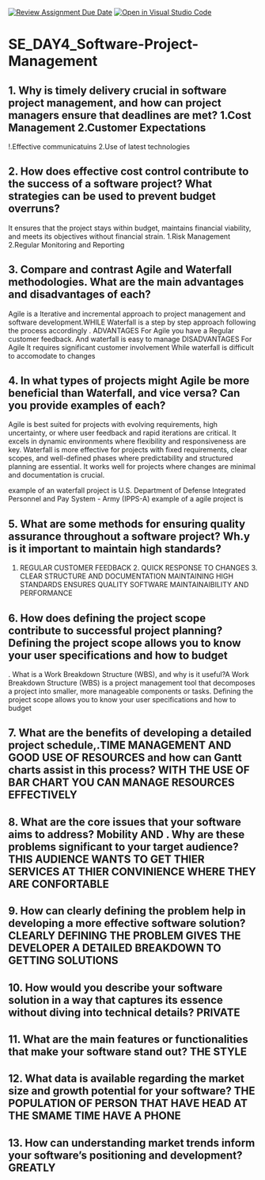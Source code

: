 [![Review Assignment Due Date](https://classroom.github.com/assets/deadline-readme-button-22041afd0340ce965d47ae6ef1cefeee28c7c493a6346c4f15d667ab976d596c.svg)](https://classroom.github.com/a/9pw6JKcu)
[![Open in Visual Studio Code](https://classroom.github.com/assets/open-in-vscode-2e0aaae1b6195c2367325f4f02e2d04e9abb55f0b24a779b69b11b9e10269abc.svg)](https://classroom.github.com/online_ide?assignment_repo_id=15695340&assignment_repo_type=AssignmentRepo)
# SE_DAY4_Software-Project-Management
## 1. Why is timely delivery crucial in software project management, and how can project managers ensure that deadlines are met? 1.Cost Management 2.Customer Expectations
!.Effective communicatuins 2.Use of latest technologies 

## 2. How does effective cost control contribute to the success of a software project? What strategies can be used to prevent budget overruns?
It ensures that the project stays within budget, maintains financial viability, and meets its objectives without financial strain.     1.Risk Management 2.Regular Monitoring and Reporting

## 3. Compare and contrast Agile and Waterfall methodologies. What are the main advantages and disadvantages of each?
Agile is a Iterative and incremental approach to project management and software development.WHILE Waterfall is a step by step approach following the process accordingly .
                 ADVANTAGES
For Agile you have a Regular customer feedback.
And waterfall is easy to manage
                 DISADVANTAGES 
For Agile It requires significant customer involvement 
While waterfall is difficult to accomodate to changes 

## 4. In what types of projects might Agile be more beneficial than Waterfall, and vice versa? Can you provide examples of each?
Agile is best suited for projects with evolving requirements, high uncertainty, or where user feedback and rapid iterations are critical. It excels in dynamic environments where flexibility and responsiveness are key.
Waterfall is more effective for projects with fixed requirements, clear scopes, and well-defined phases where predictability and structured planning are essential. It works well for projects where changes are minimal and documentation is crucial.

example of an waterfall project is U.S. Department of Defense Integrated Personnel and Pay System - Army (IPPS-A)
example of a agile project is

## 5. What are some methods for ensuring quality assurance throughout a software project? Wh.y is it important to maintain high standards?
 1. REGULAR CUSTOMER FEEDBACK 2. QUICK RESPONSE TO CHANGES 3. CLEAR STRUCTURE AND DOCUMENTATION
    MAINTAINING HIGH STANDARDS ENSURES QUALITY SOFTWARE MAINTAINAIBILITY AND PERFORMANCE
    
## 6. How does defining the project scope contribute to successful project planning?Defining the project scope allows you to know your user specifications and how to budget 
.  What is a Work Breakdown Structure (WBS), and why is it useful?A Work Breakdown Structure (WBS) is a project management tool that decomposes a project into smaller, more manageable components or tasks.
Defining the project scope allows you to know your user specifications and how to budget 

## 7. What are the benefits of developing a detailed project schedule,.TIME MANAGEMENT AND GOOD USE OF RESOURCES  and how can Gantt charts assist in this process? WITH THE USE OF BAR CHART YOU CAN MANAGE RESOURCES EFFECTIVELY

## 8. What are the core issues that your software aims to address? Mobility AND   . Why are these problems significant to your target audience? THIS AUDIENCE WANTS TO GET THIER SERVICES AT THIER CONVINIENCE WHERE THEY ARE CONFORTABLE 

## 9. How can clearly defining the problem help in developing a more effective software solution? CLEARLY DEFINING THE PROBLEM GIVES THE DEVELOPER A DETAILED BREAKDOWN TO GETTING SOLUTIONS 
 
## 10. How would you describe your software solution in a way that captures its essence without diving into technical details? PRIVATE

## 11. What are the main features or functionalities that make your software stand out? THE STYLE

## 12. What data is available regarding the market size and growth potential for your software?  THE POPULATION OF PERSON THAT HAVE HEAD AT THE SMAME TIME HAVE A PHONE 

## 13. How can understanding market trends inform your software’s positioning and development? GREATLY 
